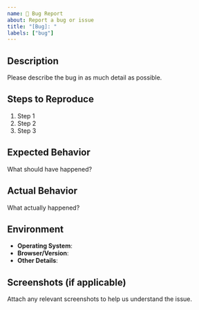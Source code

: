 ```yaml
---
name: 🐛 Bug Report
about: Report a bug or issue
title: "[Bug]: "
labels: ["bug"]
---
```


## Description
Please describe the bug in as much detail as possible.

## Steps to Reproduce
1. Step 1
2. Step 2
3. Step 3

## Expected Behavior
What should have happened?

## Actual Behavior
What actually happened?

## Environment
- **Operating System**: 
- **Browser/Version**:
- **Other Details**:

## Screenshots (if applicable)
Attach any relevant screenshots to help us understand the issue.
